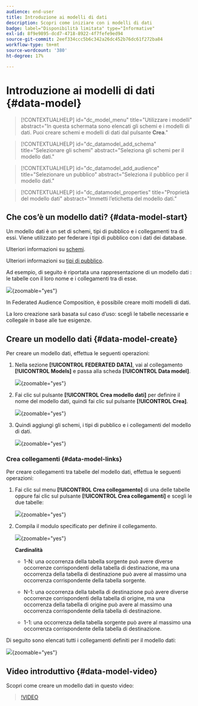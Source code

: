 ```yaml
---
audience: end-user
title: Introduzione ai modelli di dati
description: Scopri come iniziare con i modelli di dati
badge: label="Disponibilità limitata" type="Informative"
exl-id: 8f9e9895-dcd7-4718-8922-4f7fefe9ed94
source-git-commit: 2eef334ccc5b6c342a26dc452b76dc61f272ba84
workflow-type: tm+mt
source-wordcount: '380'
ht-degree: 17%

---
```


# Introduzione ai modelli di dati {#data-model}

>[!CONTEXTUALHELP]
>id="dc_model_menu"
>title="Utilizzare i modelli"
>abstract="In questa schermata sono elencati gli schemi e i modelli di dati. Puoi creare schemi e modelli di dati dal pulsante **Crea**."

>[!CONTEXTUALHELP]
>id="dc_datamodel_add_schema"
>title="Selezionare gli schemi"
>abstract="Seleziona gli schemi per il modello dati."


>[!CONTEXTUALHELP]
>id="dc_datamodel_add_audience"
>title="Selezionare un pubblico"
>abstract="Seleziona il pubblico per il modello dati."

>[!CONTEXTUALHELP]
>id="dc_datamodel_properties"
>title="Proprietà del modello dati"
>abstract="Immetti l’etichetta del modello dati."


## Che cos’è un modello dati? {#data-model-start}

Un modello dati è un set di schemi, tipi di pubblico e i collegamenti tra di essi. Viene utilizzato per federare i tipi di pubblico con i dati dei database.

Ulteriori informazioni su [schemi](../customer/schemas.md#schema-start).

Ulteriori informazioni su [tipi di pubblico](../start/audiences.md).

Ad esempio, di seguito è riportata una rappresentazione di un modello dati : le tabelle con il loro nome e i collegamenti tra di esse.

![](assets/datamodel.png){zoomable="yes"}

In Federated Audience Composition, è possibile creare molti modelli di dati.

La loro creazione sarà basata sul caso d’uso: scegli le tabelle necessarie e collegale in base alle tue esigenze.

## Creare un modello dati {#data-model-create}

Per creare un modello dati, effettua le seguenti operazioni:

1. Nella sezione **[!UICONTROL FEDERATED DATA]**, vai al collegamento **[!UICONTROL Models]** e passa alla scheda **[!UICONTROL Data model]**.

   ![](assets/datamodel_create.png){zoomable="yes"}

1. Fai clic sul pulsante **[!UICONTROL Crea modello dati]** per definire il nome del modello dati, quindi fai clic sul pulsante **[!UICONTROL Crea]**.

   ![](assets/datamodel_name.png){zoomable="yes"}

1. Quindi aggiungi gli schemi, i tipi di pubblico e i collegamenti del modello di dati.

   ![](assets/datamodel_schemas.png){zoomable="yes"}

### Crea collegamenti {#data-model-links}

Per creare collegamenti tra tabelle del modello dati, effettua le seguenti operazioni:

1. Fai clic sul menu **[!UICONTROL Crea collegamento]** di una delle tabelle oppure fai clic sul pulsante **[!UICONTROL Crea collegamenti]** e scegli le due tabelle:

   ![](assets/datamodel_createlinks.png){zoomable="yes"}

1. Compila il modulo specificato per definire il collegamento.

   ![](assets/datamodel_link.png){zoomable="yes"}

   **Cardinalità**

   * 1-N: una occorrenza della tabella sorgente può avere diverse occorrenze corrispondenti della tabella di destinazione, ma una occorrenza della tabella di destinazione può avere al massimo una occorrenza corrispondente della tabella sorgente.

   * N-1: una occorrenza della tabella di destinazione può avere diverse occorrenze corrispondenti della tabella di origine, ma una occorrenza della tabella di origine può avere al massimo una occorrenza corrispondente della tabella di destinazione.

   * 1-1: una occorrenza della tabella sorgente può avere al massimo una occorrenza corrispondente della tabella di destinazione.

Di seguito sono elencati tutti i collegamenti definiti per il modello dati:

![](assets/datamodel_alllinks.png){zoomable="yes"}

## Video introduttivo {#data-model-video}

Scopri come creare un modello dati in questo video:

>[!VIDEO](https://video.tv.adobe.com/v/3432020)
